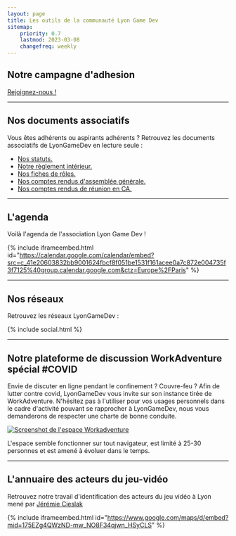 ```yaml
---
layout: page
title: Les outils de la communauté Lyon Game Dev
sitemap:
    priority: 0.7
    lastmod: 2023-03-08
    changefreq: weekly
---
```


## Notre campagne d'adhesion

<a href="http://adhesion.lyongamedev.pro/" class="button special">Rejoignez-nous !</a>

--------------------

## Nos documents associatifs

Vous êtes adhérents ou aspirants adhérents ? Retrouvez les documents associatifs de LyonGameDev en lecture seule :
  - [Nos statuts.](https://drive.google.com/file/d/17s-A_Wh0y-WMeLgwWX9hgv7696m3txRm/view?usp=drive_link)
  - [Notre règlement intérieur.](https://drive.google.com/file/d/15pnOQ4K4Y8h-WQQxu95fPqM6cNykmS1d/view?usp=sharing)
  - [Nos fiches de rôles.](https://drive.google.com/file/d/1AuoYEIMOTUAyz-aT6yVI1g_SxdTnpEsR/view?usp=share_link)
  - [Nos comptes rendus d'assemblée générale.](https://drive.google.com/drive/folders/1slWH1BTMY5mX0LtojqG_WXlHJLvK7ul2?usp=share_link)
  - [Nos comptes rendus de réunion en CA.](https://drive.google.com/drive/folders/1PZFSQnJLDA2VMZXbeDeE0521ze3lgtOu?usp=sharing)

--------------------

## L'agenda

Voilà l'agenda de l'association Lyon Game Dev !
		
{% include iframeembed.html id="https://calendar.google.com/calendar/embed?src=c_41e20603832bb9001624fbcf8f051be1531f161acee0a7c872e004735f3f7125%40group.calendar.google.com&ctz=Europe%2FParis" %}

--------------------

## Nos réseaux

Retrouvez les réseaux LyonGameDev :

{% include social.html %}

--------------------

## Notre plateforme de discussion WorkAdventure spécial #COVID

Envie de discuter en ligne pendant le confinement ? Couvre-feu ?
Afin de lutter contre covid, LyonGameDev vous invite sur son instance tirée de WorkAdventure.
N'hésitez pas à l'utiliser pour vos usages personnels dans le cadre d'activité pouvant se rapprocher à LyonGameDev, nous vous demanderons de respecter une charte de bonne conduite.

<div class="box alt">
	<div class="row 50% uniform">
			<div class="6u">
			<span class="image fit">
			<a href="http://meetup.lyongamedev.pro" title="Rejoindre l'espace"><img src="{{ "/images/content/workadventure.png" | absolute_url }}" alt="Screenshot de l'espace Workadventure" /></a>
			</span>
			</div>
		</div>
	</div>
	
L'espace semble fonctionner sur tout navigateur, est limité à 25-30 personnes et est amené à évoluer dans le temps.

--------------------

## L'annuaire des acteurs du jeu-vidéo

Retrouvez notre travail d'identification des acteurs du jeu vidéo à Lyon mené par [Jérémie Cieslak]({{site.data.linkedin.jeremiecieslak}})

{% include iframeembed.html id="https://www.google.com/maps/d/embed?mid=175EZg4QWzND-mw_NO8F34qjwn_HSyCLS" %}



